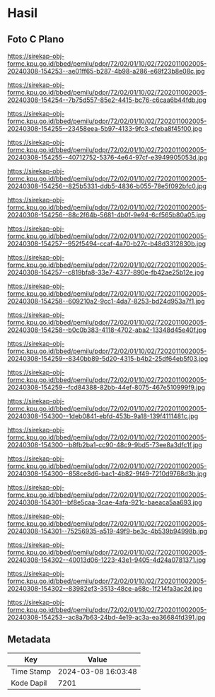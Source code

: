 # Hasil

## Foto C Plano

https://sirekap-obj-formc.kpu.go.id/bbed/pemilu/pdpr/72/02/01/10/02/7202011002005-20240308-154253--ae01ff65-b287-4b98-a286-e69f23b8e08c.jpg

https://sirekap-obj-formc.kpu.go.id/bbed/pemilu/pdpr/72/02/01/10/02/7202011002005-20240308-154254--7b75d557-85e2-4415-bc76-c6caa6b44fdb.jpg

https://sirekap-obj-formc.kpu.go.id/bbed/pemilu/pdpr/72/02/01/10/02/7202011002005-20240308-154255--23458eea-5b97-4133-9fc3-cfeba8f45f00.jpg

https://sirekap-obj-formc.kpu.go.id/bbed/pemilu/pdpr/72/02/01/10/02/7202011002005-20240308-154255--40712752-5376-4e64-97cf-e3949905053d.jpg

https://sirekap-obj-formc.kpu.go.id/bbed/pemilu/pdpr/72/02/01/10/02/7202011002005-20240308-154256--825b5331-ddb5-4836-b055-78e5f092bfc0.jpg

https://sirekap-obj-formc.kpu.go.id/bbed/pemilu/pdpr/72/02/01/10/02/7202011002005-20240308-154256--88c2f64b-5681-4b0f-9e94-6cf565b80a05.jpg

https://sirekap-obj-formc.kpu.go.id/bbed/pemilu/pdpr/72/02/01/10/02/7202011002005-20240308-154257--952f5494-ccaf-4a70-b27c-b48d3312830b.jpg

https://sirekap-obj-formc.kpu.go.id/bbed/pemilu/pdpr/72/02/01/10/02/7202011002005-20240308-154257--c819bfa8-33e7-4377-890e-fb42ae25b12e.jpg

https://sirekap-obj-formc.kpu.go.id/bbed/pemilu/pdpr/72/02/01/10/02/7202011002005-20240308-154258--609210a2-9cc1-4da7-8253-bd24d953a7f1.jpg

https://sirekap-obj-formc.kpu.go.id/bbed/pemilu/pdpr/72/02/01/10/02/7202011002005-20240308-154258--b0c0b383-4118-4702-aba2-13348d45e40f.jpg

https://sirekap-obj-formc.kpu.go.id/bbed/pemilu/pdpr/72/02/01/10/02/7202011002005-20240308-154259--8340bb89-5d20-4315-b4b2-25df64eb5f03.jpg

https://sirekap-obj-formc.kpu.go.id/bbed/pemilu/pdpr/72/02/01/10/02/7202011002005-20240308-154259--fcd84388-82bb-44ef-8075-467e510999f9.jpg

https://sirekap-obj-formc.kpu.go.id/bbed/pemilu/pdpr/72/02/01/10/02/7202011002005-20240308-154300--1deb0841-ebfd-453b-9a18-139f4111481c.jpg

https://sirekap-obj-formc.kpu.go.id/bbed/pemilu/pdpr/72/02/01/10/02/7202011002005-20240308-154300--b8fb2ba1-cc90-48c9-9bd5-73ee8a3dfc1f.jpg

https://sirekap-obj-formc.kpu.go.id/bbed/pemilu/pdpr/72/02/01/10/02/7202011002005-20240308-154300--858ce8d6-bac1-4b82-9f49-7210d9768d3b.jpg

https://sirekap-obj-formc.kpu.go.id/bbed/pemilu/pdpr/72/02/01/10/02/7202011002005-20240308-154301--bf8e5caa-3cae-4afa-921c-baeaca5aa693.jpg

https://sirekap-obj-formc.kpu.go.id/bbed/pemilu/pdpr/72/02/01/10/02/7202011002005-20240308-154301--75256935-a519-49f9-be3c-4b539b94998b.jpg

https://sirekap-obj-formc.kpu.go.id/bbed/pemilu/pdpr/72/02/01/10/02/7202011002005-20240308-154302--40013d06-1223-43e1-9405-4d24a0781371.jpg

https://sirekap-obj-formc.kpu.go.id/bbed/pemilu/pdpr/72/02/01/10/02/7202011002005-20240308-154302--83982ef3-3513-48ce-a68c-1f214fa3ac2d.jpg

https://sirekap-obj-formc.kpu.go.id/bbed/pemilu/pdpr/72/02/01/10/02/7202011002005-20240308-154253--ac8a7b63-24bd-4e19-ac3a-ea36684fd391.jpg


## Metadata

| Key        | Value               |
| ---------- | ------------------- |
| Time Stamp | 2024-03-08 16:03:48 |
| Kode Dapil | 7201                |



